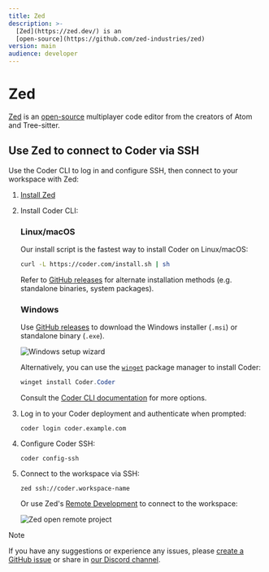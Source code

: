 ```yaml
---
title: Zed
description: >-
  [Zed](https://zed.dev/) is an
  [open-source](https://github.com/zed-industries/zed)
version: main
audience: developer
---
```

# Zed

[Zed](https://zed.dev/) is an [open-source](https://github.com/zed-industries/zed)
multiplayer code editor from the creators of Atom and Tree-sitter.

## Use Zed to connect to Coder via SSH

Use the Coder CLI to log in and configure SSH, then connect to your workspace with Zed:

1. [Install Zed](https://zed.dev/docs/)
1. Install Coder CLI:

   <!-- copied from docs/install/cli.md - make changes there -->

   <div class="tabs">

   ### Linux/macOS

   Our install script is the fastest way to install Coder on Linux/macOS:

   ```sh
   curl -L https://coder.com/install.sh | sh
   ```

   Refer to [GitHub releases](https://github.com/coder/coder/releases) for
   alternate installation methods (e.g. standalone binaries, system packages).

   ### Windows

   Use [GitHub releases](https://github.com/coder/coder/releases) to download the
   Windows installer (`.msi`) or standalone binary (`.exe`).

   ![Windows setup wizard](%images/%images/./../images/install/windows-installer.png)

   Alternatively, you can use the
   [`winget`](https://learn.microsoft.com/en-us/windows/package-manager/winget/#use-winget)
   package manager to install Coder:

   ```powershell
   winget install Coder.Coder
   ```

   </div>

   Consult the [Coder CLI documentation](../../install/cli) for more options.

1. Log in to your Coder deployment and authenticate when prompted:

   ```shell
   coder login coder.example.com
   ```

1. Configure Coder SSH:

   ```shell
   coder config-ssh
   ```

1. Connect to the workspace via SSH:

   ```shell
   zed ssh://coder.workspace-name
   ```

   Or use Zed's [Remote Development](https://zed.dev/docs/remote-development#setup) to connect to the workspace:

   ![Zed open remote project](%images/%images/./../images/zed/zed-ssh-open-remote.png)

> [!NOTE]
> If you have any suggestions or experience any issues, please
> [create a GitHub issue](https://github.com/coder/coder/issues) or share in
> [our Discord channel](https://discord.gg/coder).
